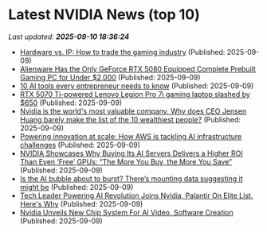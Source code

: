 # Latest NVIDIA News (top 10)
_Last updated: **2025-09-10 18:36:24**_

- [Hardware vs. IP: How to trade the gaming industry](https://finance.yahoo.com/video/hardware-vs-ip-trade-gaming-183000002.html) (Published: 2025-09-09)
- [Alienware Has the Only GeForce RTX 5080 Equipped Complete Prebuilt Gaming PC for Under $2,000](https://www.ign.com/articles/dell-alienware-aurora-r16-rtx-5080-gaming-pc-deal-under-2000) (Published: 2025-09-09)
- [10 AI tools every entrepreneur needs to know](https://www.digitaljournal.com/business/10-ai-tools-every-entrepreneur-needs-to-know/article) (Published: 2025-09-09)
- [RTX 5070 Ti-powered Lenovo Legion Pro 7i gaming laptop slashed by $650](https://www.notebookcheck.net/RTX-5070-Ti-powered-Lenovo-Legion-Pro-7i-gaming-laptop-slashed-by-650.1109831.0.html) (Published: 2025-09-09)
- [Nvidia is the world's most valuable company. Why does CEO Jensen Huang barely make the list of the 10 wealthiest people?](https://biztoc.com/x/adc86d3e90150c71) (Published: 2025-09-09)
- [Powering innovation at scale: How AWS is tackling AI infrastructure challenges](https://aws.amazon.com/blogs/machine-learning/powering-innovation-at-scale-how-aws-is-tackling-ai-infrastructure-challenges/) (Published: 2025-09-09)
- [NVIDIA Showcases Why Buying Its AI Servers Delivers a Higher ROI Than Even ‘Free’ GPUs: “The More You Buy, the More You Save”](https://wccftech.com/nvidia-showcases-why-buying-its-ai-servers-delivers-a-higher-return-on-investment-than-even-free-gpus/) (Published: 2025-09-09)
- [Is the AI bubble about to burst? There’s mounting data suggesting it might be](https://fortune.com/2025/09/09/is-the-ai-bubble-about-to-burst-theres-mounting-data-suggesting-it-might-be/) (Published: 2025-09-09)
- [Tech Leader Powering AI Revolution Joins Nvidia, Palantir On Elite List. Here's Why](https://biztoc.com/x/141a0270eb3b25c3) (Published: 2025-09-09)
- [Nvidia Unveils New Chip System For AI Video, Software Creation](https://www.ndtvprofit.com/technology/nvidia-unveils-new-chip-system-for-ai-video-software-creation) (Published: 2025-09-09)
